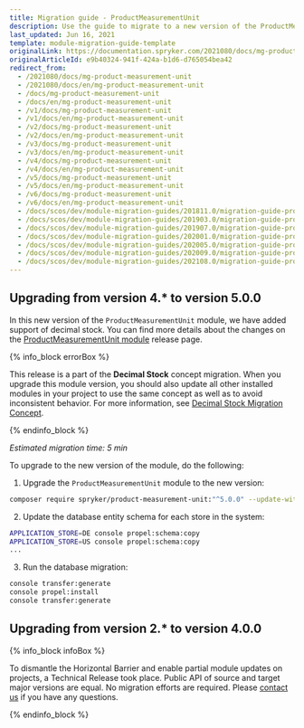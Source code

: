 ```yaml
---
title: Migration guide - ProductMeasurementUnit
description: Use the guide to migrate to a new version of the ProductMeasurementUnit module.
last_updated: Jun 16, 2021
template: module-migration-guide-template
originalLink: https://documentation.spryker.com/2021080/docs/mg-product-measurement-unit
originalArticleId: e9b40324-941f-424a-b1d6-d765054bea42
redirect_from:
  - /2021080/docs/mg-product-measurement-unit
  - /2021080/docs/en/mg-product-measurement-unit
  - /docs/mg-product-measurement-unit
  - /docs/en/mg-product-measurement-unit
  - /v1/docs/mg-product-measurement-unit
  - /v1/docs/en/mg-product-measurement-unit
  - /v2/docs/mg-product-measurement-unit
  - /v2/docs/en/mg-product-measurement-unit
  - /v3/docs/mg-product-measurement-unit
  - /v3/docs/en/mg-product-measurement-unit
  - /v4/docs/mg-product-measurement-unit
  - /v4/docs/en/mg-product-measurement-unit
  - /v5/docs/mg-product-measurement-unit
  - /v5/docs/en/mg-product-measurement-unit
  - /v6/docs/mg-product-measurement-unit
  - /v6/docs/en/mg-product-measurement-unit
  - /docs/scos/dev/module-migration-guides/201811.0/migration-guide-productmeasurementunit.html
  - /docs/scos/dev/module-migration-guides/201903.0/migration-guide-productmeasurementunit.html
  - /docs/scos/dev/module-migration-guides/201907.0/migration-guide-productmeasurementunit.html
  - /docs/scos/dev/module-migration-guides/202001.0/migration-guide-productmeasurementunit.html
  - /docs/scos/dev/module-migration-guides/202005.0/migration-guide-productmeasurementunit.html
  - /docs/scos/dev/module-migration-guides/202009.0/migration-guide-productmeasurementunit.html
  - /docs/scos/dev/module-migration-guides/202108.0/migration-guide-productmeasurementunit.html
---
```


## Upgrading from version 4.* to version 5.0.0

In this new version of the `ProductMeasurementUnit` module, we have added support of decimal stock. You can find more details about the changes on the [ProductMeasurementUnit module](https://github.com/spryker/product-measurement-unit/releases) release page.

{% info_block errorBox %}

This release is a part of the **Decimal Stock** concept migration. When you upgrade this module version, you should also update all other installed modules in your project to use the same concept as well as to avoid inconsistent behavior. For more information, see [Decimal Stock Migration Concept](/docs/scos/dev/migration-concepts/decimal-stock-migration-concept.html).

{% endinfo_block %}

*Estimated migration time: 5 min*

To upgrade to the new version of the module, do the following:

1. Upgrade the `ProductMeasurementUnit` module to the new version:

```bash
composer require spryker/product-measurement-unit:"^5.0.0" --update-with-dependencies
```

2. Update the database entity schema for each store in the system:

```bash
APPLICATION_STORE=DE console propel:schema:copy
APPLICATION_STORE=US console propel:schema:copy
...
```

3. Run the database migration:

```bash
console transfer:generate
console propel:install
console transfer:generate
```

## Upgrading from version 2.* to version 4.0.0

{% info_block infoBox %}

To dismantle the Horizontal Barrier and enable partial module updates on projects, a Technical Release took place. Public API of source and target major versions are equal. No migration efforts are required. Please [contact us](https://spryker.com/en/support/) if you have any questions.

{% endinfo_block %}
